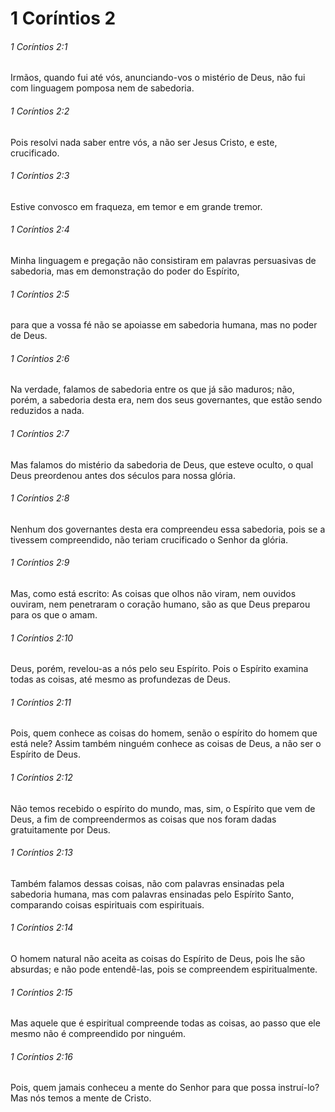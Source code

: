 # 1 Coríntios 2

###### 1 Coríntios 2:1

Irmãos, quando fui até vós, anunciando-vos o mistério de Deus, não fui com linguagem pomposa nem de sabedoria.

###### 1 Coríntios 2:2

Pois resolvi nada saber entre vós, a não ser Jesus Cristo, e este, crucificado.

###### 1 Coríntios 2:3

Estive convosco em fraqueza, em temor e em grande tremor.

###### 1 Coríntios 2:4

Minha linguagem e pregação não consistiram em palavras persuasivas de sabedoria, mas em demonstração do poder do Espírito,

###### 1 Coríntios 2:5

para que a vossa fé não se apoiasse em sabedoria humana, mas no poder de Deus.

###### 1 Coríntios 2:6

Na verdade, falamos de sabedoria entre os que já são maduros; não, porém, a sabedoria desta era, nem dos seus governantes, que estão sendo reduzidos a nada.

###### 1 Coríntios 2:7

Mas falamos do mistério da sabedoria de Deus, que esteve oculto, o qual Deus preordenou antes dos séculos para nossa glória.

###### 1 Coríntios 2:8

Nenhum dos governantes desta era compreendeu essa sabedoria, pois se a tivessem compreendido, não teriam crucificado o Senhor da glória.

###### 1 Coríntios 2:9

Mas, como está escrito: As coisas que olhos não viram, nem ouvidos ouviram, nem penetraram o coração humano, são as que Deus preparou para os que o amam.

###### 1 Coríntios 2:10

Deus, porém, revelou-as a nós pelo seu Espírito. Pois o Espírito examina todas as coisas, até mesmo as profundezas de Deus.

###### 1 Coríntios 2:11

Pois, quem conhece as coisas do homem, senão o espírito do homem que está nele? Assim também ninguém conhece as coisas de Deus, a não ser o Espírito de Deus.

###### 1 Coríntios 2:12

Não temos recebido o espírito do mundo, mas, sim, o Espírito que vem de Deus, a fim de compreendermos as coisas que nos foram dadas gratuitamente por Deus.

###### 1 Coríntios 2:13

Também falamos dessas coisas, não com palavras ensinadas pela sabedoria humana, mas com palavras ensinadas pelo Espírito Santo, comparando coisas espirituais com espirituais.

###### 1 Coríntios 2:14

O homem natural não aceita as coisas do Espírito de Deus, pois lhe são absurdas; e não pode entendê-las, pois se compreendem espiritualmente.

###### 1 Coríntios 2:15

Mas aquele que é espiritual compreende todas as coisas, ao passo que ele mesmo não é compreendido por ninguém.

###### 1 Coríntios 2:16

Pois, quem jamais conheceu a mente do Senhor para que possa instruí-lo? Mas nós temos a mente de Cristo.

